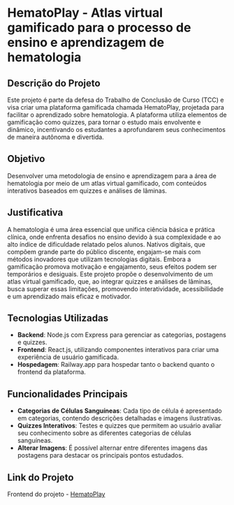 #  HematoPlay - Atlas virtual gamificado para o processo de ensino e aprendizagem de hematologia

## Descrição do Projeto

Este projeto é parte da defesa do Trabalho de Conclusão de Curso (TCC) e visa criar uma plataforma gamificada chamada HematoPlay, projetada para facilitar o aprendizado sobre hematologia. A plataforma utiliza elementos de gamificação como quizzes, para tornar o estudo mais envolvente e dinâmico, incentivando os estudantes a aprofundarem seus conhecimentos de maneira autônoma e divertida.

## Objetivo

 Desenvolver uma metodologia de ensino e aprendizagem para a área de hematologia por meio de um atlas virtual gamificado, com conteúdos interativos baseados em quizzes e análises de lâminas.
 
## Justificativa

A hematologia é uma área essencial que unifica ciência básica e prática clínica, onde enfrenta desafios no ensino devido à sua complexidade e ao alto índice de dificuldade relatado pelos alunos. Nativos digitais, que compõem grande parte do público discente, engajam-se mais com métodos inovadores que utilizam tecnologias digitais. Embora a gamificação promova motivação e engajamento, seus efeitos podem ser temporários e desiguais. Este projeto propõe o desenvolvimento de um atlas virtual gamificado, que, ao integrar quizzes e análises de lâminas, busca superar essas limitações, promovendo interatividade, acessibilidade e um aprendizado mais eficaz e motivador.

## Tecnologias Utilizadas

- **Backend**: Node.js com Express para gerenciar as categorias, postagens e quizzes.
- **Frontend**: React.js, utilizando componentes interativos para criar uma experiência de usuário gamificada.
- **Hospedagem**: Railway.app para hospedar tanto o backend quanto o frontend da plataforma.

## Funcionalidades Principais

- **Categorias de Células Sanguíneas**: Cada tipo de célula é apresentado em categorias, contendo descrições detalhadas e imagens ilustrativas.
- **Quizzes Interativos**: Testes e quizzes que permitem ao usuário avaliar seu conhecimento sobre as diferentes categorias de células sanguíneas.
- **Alterar Imagens**: É possível alternar entre diferentes imagens das postagens para destacar os principais pontos estudados.

## Link do Projeto

Frontend do projeto - [HematoPlay](https://frontend-production-4d9f.up.railway.app)
